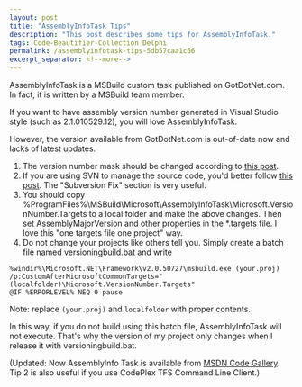 ```yaml
---
layout: post
title: "AssemblyInfoTask Tips"
description: "This post describes some tips for AssemblyInfoTask."
tags: Code-Beautifier-Collection Delphi
permalink: /assemblyinfotask-tips-5db57caa1c66
excerpt_separator: <!--more-->
---
```

AssemblyInfoTask is a MSBuild custom task published on GotDotNet.com. In fact, it is written by a MSBuild team member.

If you want to have assembly version number generated in Visual Studio style (such as 2.1.010529.12), you will love AssemblyInfoTask.
<!--more-->

However, the version available from GotDotNet.com is out-of-date now and lacks of latest updates.

1. The version number mask should be changed according to [this post](http://blogs.msdn.com/msbuild/archive/2007/01/03/fixing-invalid-version-number-problems-with-the-assemblyinfotask.aspx).
1. If you are using SVN to manage the source code, you'd better follow [this post](https://www.andrewconnell.com/blog/using-msbuild-to-generate-assembly-version-info-at-build-time-including-subversion-fix/). The "Subversion Fix" section is very useful.
1. You should copy %ProgramFiles%\MSBuild\Microsoft\AssemblyInfoTask\Microsoft.VersionNumber.Targets to a local folder and make the above changes. Then set AssemblyMajorVersion and other properties in the *.targets file. I love this "one targets file one project" way.
1. Do not change your projects like others tell you. Simply create a batch file named versioningbuild.bat and write

``` batch
%windir%\Microsoft.NET\Framework\v2.0.50727\msbuild.exe (your.proj) /p:CustomAfterMicrosoftCommonTargets="(localfolder)\Microsoft.VersionNumber.Targets"
@IF %ERRORLEVEL% NEQ 0 pause
```

Note: replace `(your.proj)` and `localfolder` with proper contents.

In this way, if you do not build using this batch file, AssemblyInfoTask will not execute. That's why the version of my project only changes when I release it with versioningbuild.bat.

(Updated: Now AssemblyInfo Task is available from [MSDN Code Gallery](http://code.msdn.microsoft.com/AssemblyInfoTaskvers). Tip 2 is also useful if you use CodePlex TFS Command Line Client.)
